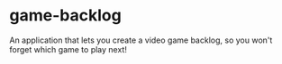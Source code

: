 # game-backlog
An application that lets you create a video game backlog, so you won't forget which game to play next!

